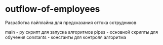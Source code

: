 # outflow-of-employees

Разработка пайплайна для предсказания оттока сотрудников

main - py скрипт для запуска алгоритмов
pipes - основной скрипты для обучения
сonstants - константы для контроля алгоритма
